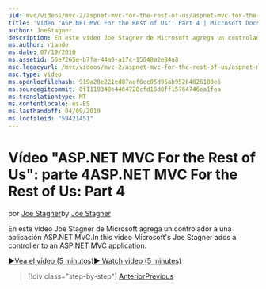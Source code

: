```yaml
---
uid: mvc/videos/mvc-2/aspnet-mvc-for-the-rest-of-us/aspnet-mvc-for-the-rest-of-us-part-4
title: 'Vídeo "ASP.NET MVC For the Rest of Us": Part 4 | Microsoft Docs'
author: JoeStagner
description: En este vídeo Joe Stagner de Microsoft agrega un controlador a una aplicación ASP.NET MVC.
ms.author: riande
ms.date: 07/19/2010
ms.assetid: 50e7265e-b7fa-44a0-a17c-15048a2e84a8
msc.legacyurl: /mvc/videos/mvc-2/aspnet-mvc-for-the-rest-of-us/aspnet-mvc-for-the-rest-of-us-part-4
msc.type: video
ms.openlocfilehash: 919a28e221ed87aef6cc05d95ab95264026180e6
ms.sourcegitcommit: 0f1119340e4464720cfd16d0ff15764746ea1fea
ms.translationtype: MT
ms.contentlocale: es-ES
ms.lasthandoff: 04/09/2019
ms.locfileid: "59421451"
---
```

# <a name="aspnet-mvc-for-the-rest-of-us-part-4"></a><span data-ttu-id="a8f38-103">Vídeo "ASP.NET MVC For the Rest of Us": parte 4</span><span class="sxs-lookup"><span data-stu-id="a8f38-103">ASP.NET MVC For the Rest of Us: Part 4</span></span>

<span data-ttu-id="a8f38-104">por [Joe Stagner](https://github.com/JoeStagner)</span><span class="sxs-lookup"><span data-stu-id="a8f38-104">by [Joe Stagner](https://github.com/JoeStagner)</span></span>

<span data-ttu-id="a8f38-105">En este vídeo Joe Stagner de Microsoft agrega un controlador a una aplicación ASP.NET MVC.</span><span class="sxs-lookup"><span data-stu-id="a8f38-105">In this video Microsoft's Joe Stagner adds a controller to an ASP.NET MVC application.</span></span>

[<span data-ttu-id="a8f38-106">&#9654;Vea el vídeo (5 minutos)</span><span class="sxs-lookup"><span data-stu-id="a8f38-106">&#9654; Watch video (5 minutes)</span></span>](https://channel9.msdn.com/Blogs/ASP-NET-Site-Videos/aspnet-mvc-for-the-rest-of-us-part-4)

> [!div class="step-by-step"]
> [<span data-ttu-id="a8f38-107">Anterior</span><span class="sxs-lookup"><span data-stu-id="a8f38-107">Previous</span></span>](aspnet-mvc-for-the-rest-of-us-part-3.md)
